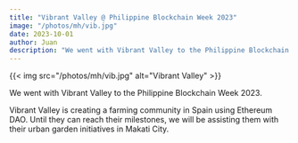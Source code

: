 ```yaml
---
title: "Vibrant Valley @ Philippine Blockchain Week 2023"
image: "/photos/mh/vib.jpg"
date: 2023-10-01
author: Juan
description: "We went with Vibrant Valley to the Philippine Blockchain Week 2023"
---
```



{{< img src="/photos/mh/vib.jpg" alt="Vibrant Valley" >}}


We went with Vibrant Valley to the Philippine Blockchain Week 2023.

Vibrant Valley is creating a farming community in Spain using Ethereum DAO. Until they can reach their milestones, we will be assisting them with their urban garden initiatives in Makati City.  